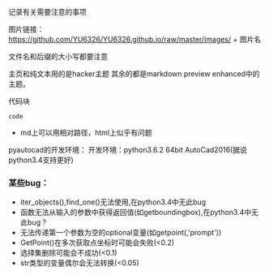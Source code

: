 记录有关需要注意的事项

图片链接：https://github.com/YU6326/YU6326.github.io/raw/master/images/ + 图片名

文件名和后缀的大小写都要注意

主页和纯文本用的是hacker主题
其余的都是markdown preview enhanced中的主题。

代码块
```language
code
```

* md上可以用相对路径，html上似乎有问题

pyautocad的开发环境：
开发环境：python3.6.2 64bit AutoCad2016(据说python3.4支持更好)

### 某些bug：

* iter\_objects(),find\_one()无法使用,在python3.4中无此bug
* 函数无法从输入的参数中获得返回值(如getboundingbox),在python3.4中无此bug？
* 无法传递第一个参数为空的optional变量(如getpoint(,'prompt'))
* GetPoint()在多次获取点坐标时可能会失败(<0.2)
* 选择集删除可能会不成功(<0.1)
* str类型的变量偶尔会无法转换(<0.05)